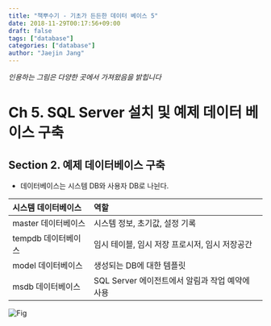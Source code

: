 ```yaml
---
title: "책뿌수기 - 기초가 든든한 데이터 베이스 5"
date: 2018-11-29T00:17:56+09:00
draft: false
tags: ["database"]
categories: ["database"]
author: "Jaejin Jang"
---
```


*인용하는 그림은 다양한 곳에서 가져왔음을 밝힙니다*

# Ch 5. SQL Server 설치 및 예제 데이터 베이스 구축

## Section 2. 예제 데이터베이스 구축

* 데이터베이스는 시스템 DB와 사용자 DB로 나뉜다.

| 시스템 데이터베이스 | 역할 |
| :-------- | :-------- |
| master 데이터베이스 | 시스템 정보, 초기값, 설정 기록 |
| tempdb 데이터베이스 | 임시 테이블, 임시 저장 프로시저, 임시 저장공간 |
| model 데이터베이스 | 생성되는 DB에 대한 템플릿 |
| msdb 데이터베이스 | SQL Server 에이전트에서 알림과 작업 예약에 사용 |

![Fig](/db13_1.jpg "db13_1.jpg")
